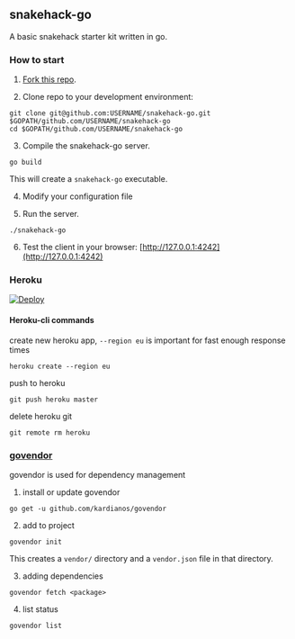 ## snakehack-go

A basic snakehack starter kit written in go.


### How to start

1) [Fork this repo](https://github.com/stair-ch/snakehack-go/fork).

2) Clone repo to your development environment:
```
git clone git@github.com:USERNAME/snakehack-go.git $GOPATH/github.com/USERNAME/snakehack-go
cd $GOPATH/github.com/USERNAME/snakehack-go
```

3) Compile the snakehack-go server.
```
go build
```
This will create a `snakehack-go` executable.

4) Modify your configuration file

5) Run the server.
```
./snakehack-go
```

6) Test the client in your browser: [http://127.0.0.1:4242](http://127.0.0.1:4242)

### Heroku
[![Deploy](https://www.herokucdn.com/deploy/button.png)](https://heroku.com/deploy)

#### Heroku-cli commands
create new heroku app, `--region eu` is important for fast enough response times
```
heroku create --region eu
```
push to heroku
```
git push heroku master
```
delete heroku git
```
git remote rm heroku
```

### [govendor](https://github.com/user/repo/blob/branch/other_file.md) 
govendor is used for dependency management

1) install or update govendor
```
go get -u github.com/kardianos/govendor
```

2) add to project
```
govendor init
```
This creates a `vendor/` directory and a `vendor.json` file in that directory.

3) adding dependencies
```
govendor fetch <package>
```

4) list status
```
govendor list
```
